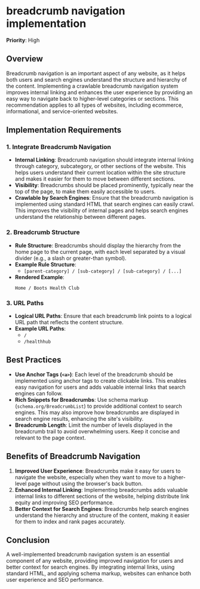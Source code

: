 
# breadcrumb navigation implementation

**Priority**: High

## Overview

Breadcrumb navigation is an important aspect of any website, as it helps both users and search engines understand the structure and hierarchy of the content. Implementing a crawlable breadcrumb navigation system improves internal linking and enhances the user experience by providing an easy way to navigate back to higher-level categories or sections. This recommendation applies to all types of websites, including ecommerce, informational, and service-oriented websites.

## Implementation Requirements

### 1. Integrate Breadcrumb Navigation

- **Internal Linking**: Breadcrumb navigation should integrate internal linking through category, subcategory, or other sections of the website. This helps users understand their current location within the site structure and makes it easier for them to move between different sections.
- **Visibility**: Breadcrumbs should be placed prominently, typically near the top of the page, to make them easily accessible to users.
- **Crawlable by Search Engines**: Ensure that the breadcrumb navigation is implemented using standard HTML that search engines can easily crawl. This improves the visibility of internal pages and helps search engines understand the relationship between different pages.

### 2. Breadcrumb Structure

- **Rule Structure**: Breadcrumbs should display the hierarchy from the home page to the current page, with each level separated by a visual divider (e.g., a slash or greater-than symbol).
- **Example Rule Structure**:
  - `[parent-category] / [sub-category] / [sub-category] / [...]`
- **Rendered Example**:
  ```
  Home / Boots Health Club
  ```

### 3. URL Paths

- **Logical URL Paths**: Ensure that each breadcrumb link points to a logical URL path that reflects the content structure.
- **Example URL Paths**:
  - `/`
  - `/healthhub`

## Best Practices

- **Use Anchor Tags (`<a>`)**: Each level of the breadcrumb should be implemented using anchor tags to create clickable links. This enables easy navigation for users and adds valuable internal links that search engines can follow.
- **Rich Snippets for Breadcrumbs**: Use schema markup (`schema.org/BreadcrumbList`) to provide additional context to search engines. This may also improve how breadcrumbs are displayed in search engine results, enhancing the site's visibility.
- **Breadcrumb Length**: Limit the number of levels displayed in the breadcrumb trail to avoid overwhelming users. Keep it concise and relevant to the page context.

## Benefits of Breadcrumb Navigation

1. **Improved User Experience**: Breadcrumbs make it easy for users to navigate the website, especially when they want to move to a higher-level page without using the browser's back button.
2. **Enhanced Internal Linking**: Implementing breadcrumbs adds valuable internal links to different sections of the website, helping distribute link equity and improving SEO performance.
3. **Better Context for Search Engines**: Breadcrumbs help search engines understand the hierarchy and structure of the content, making it easier for them to index and rank pages accurately.

## Conclusion

A well-implemented breadcrumb navigation system is an essential component of any website, providing improved navigation for users and better context for search engines. By integrating internal links, using standard HTML, and applying schema markup, websites can enhance both user experience and SEO performance.
